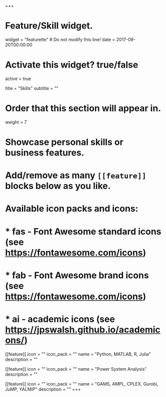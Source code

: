 +++
# Feature/Skill widget.
widget = "featurette"  # Do not modify this line!
date = 2017-09-20T00:00:00

# Activate this widget? true/false
active = true

title = "Skills"
subtitle = ""

# Order that this section will appear in.
weight = 7

# Showcase personal skills or business features.
# 
# Add/remove as many `[[feature]]` blocks below as you like.
# 
# Available icon packs and icons:
# * fas - Font Awesome standard icons (see https://fontawesome.com/icons)
# * fab - Font Awesome brand icons (see https://fontawesome.com/icons)
# * ai - academic icons (see https://jpswalsh.github.io/academicons/)

[[feature]]
  icon = ""
  icon_pack = ""
  name = "Python, MATLAB, R, Julia"
  description = ""
  
[[feature]]
  icon = ""
  icon_pack = ""
  name = "Power System Analysis"
  description = ""

[[feature]]
  icon = ""
  icon_pack = ""
  name = "GAMS, AMPL, CPLEX, Gurobi, JuMP, YALMIP"
  description = ""
+++
